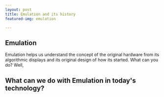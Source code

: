 ```yaml
---
layout: post
title: Emulation and its history
featured-img: emulation

---
```

## Emulation

Emulation helps us understand the concept of the original hardware from its algorithmic displays and its original design of how its started. What can you do? Well,


## What can we do with Emulation in today's technology?
